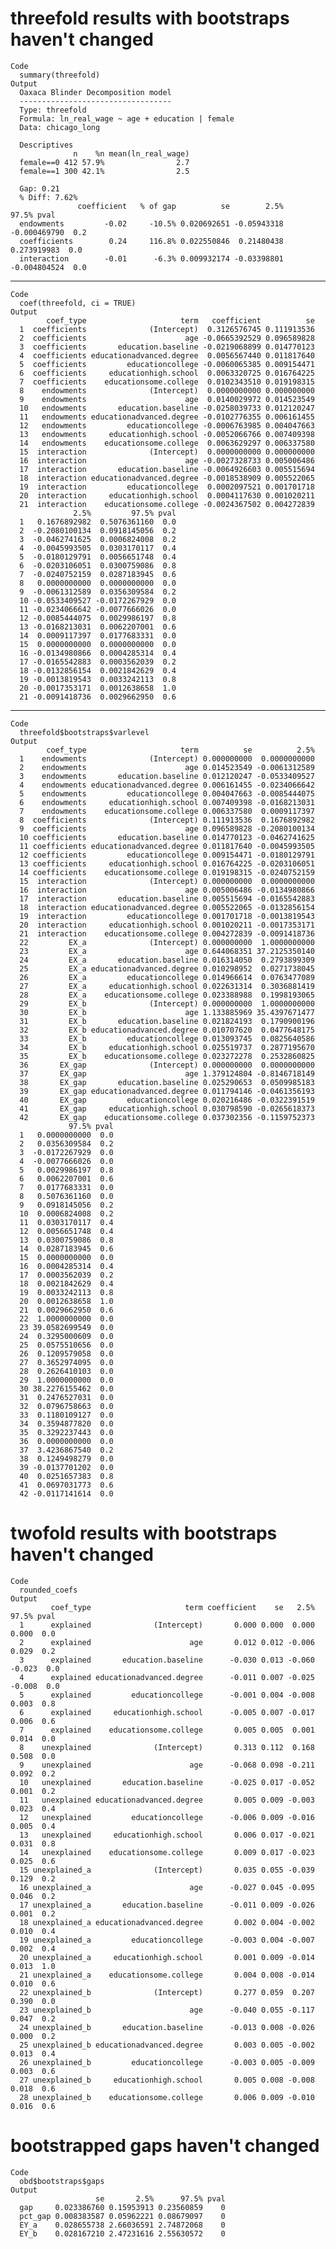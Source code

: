 # threefold results with bootstraps haven't changed

    Code
      summary(threefold)
    Output
      Oaxaca Blinder Decomposition model
      ----------------------------------
      Type: threefold
      Formula: ln_real_wage ~ age + education | female
      Data: chicago_long
      
      Descriptives
                  n    %n mean(ln_real_wage)
      female==0 412 57.9%                2.7
      female==1 300 42.1%                2.5
      
      Gap: 0.21
      % Diff: 7.62%
                   coefficient   % of gap          se        2.5%        97.5% pval
      endowments         -0.02     -10.5% 0.020692651 -0.05943318 -0.000469790  0.2
      coefficients        0.24     116.8% 0.022550846  0.21480438  0.273919983  0.0
      interaction        -0.01      -6.3% 0.009932174 -0.03398801 -0.004804524  0.0

---

    Code
      coef(threefold, ci = TRUE)
    Output
            coef_type                     term   coefficient          se
      1  coefficients              (Intercept)  0.3126576745 0.111913536
      2  coefficients                      age -0.0665392529 0.096589828
      3  coefficients       education.baseline -0.0219068899 0.014770123
      4  coefficients educationadvanced.degree  0.0056567440 0.011817640
      5  coefficients         educationcollege -0.0060065385 0.009154471
      6  coefficients     educationhigh.school  0.0063320725 0.016764225
      7  coefficients    educationsome.college  0.0102343510 0.019198315
      8    endowments              (Intercept)  0.0000000000 0.000000000
      9    endowments                      age  0.0140029972 0.014523549
      10   endowments       education.baseline -0.0258039733 0.012120247
      11   endowments educationadvanced.degree -0.0102776355 0.006161455
      12   endowments         educationcollege -0.0006763985 0.004047663
      13   endowments     educationhigh.school -0.0052066766 0.007409398
      14   endowments    educationsome.college  0.0063629297 0.006337580
      15  interaction              (Intercept)  0.0000000000 0.000000000
      16  interaction                      age -0.0027328733 0.005006486
      17  interaction       education.baseline -0.0064926603 0.005515694
      18  interaction educationadvanced.degree -0.0018538909 0.005522065
      19  interaction         educationcollege  0.0002097521 0.001701718
      20  interaction     educationhigh.school  0.0004117630 0.001020211
      21  interaction    educationsome.college -0.0024367502 0.004272839
                  2.5%         97.5% pval
      1   0.1676892982  0.5076361160  0.0
      2  -0.2080100134  0.0918145056  0.2
      3  -0.0462741625  0.0006824008  0.2
      4  -0.0045993505  0.0303170117  0.4
      5  -0.0180129791  0.0056651748  0.4
      6  -0.0203106051  0.0300759086  0.8
      7  -0.0240752159  0.0287183945  0.6
      8   0.0000000000  0.0000000000  0.0
      9  -0.0061312589  0.0356309584  0.2
      10 -0.0533409527 -0.0172267929  0.0
      11 -0.0234066642 -0.0077666026  0.0
      12 -0.0085444075  0.0029986197  0.8
      13 -0.0168213031  0.0062207001  0.6
      14  0.0009117397  0.0177683331  0.0
      15  0.0000000000  0.0000000000  0.0
      16 -0.0134980866  0.0004285314  0.4
      17 -0.0165542883  0.0003562039  0.2
      18 -0.0132856154  0.0021842629  0.4
      19 -0.0013819543  0.0033242113  0.8
      20 -0.0017353171  0.0012638658  1.0
      21 -0.0091418736  0.0029662950  0.6

---

    Code
      threefold$bootstraps$varlevel
    Output
            coef_type                     term          se          2.5%
      1    endowments              (Intercept) 0.000000000  0.0000000000
      2    endowments                      age 0.014523549 -0.0061312589
      3    endowments       education.baseline 0.012120247 -0.0533409527
      4    endowments educationadvanced.degree 0.006161455 -0.0234066642
      5    endowments         educationcollege 0.004047663 -0.0085444075
      6    endowments     educationhigh.school 0.007409398 -0.0168213031
      7    endowments    educationsome.college 0.006337580  0.0009117397
      8  coefficients              (Intercept) 0.111913536  0.1676892982
      9  coefficients                      age 0.096589828 -0.2080100134
      10 coefficients       education.baseline 0.014770123 -0.0462741625
      11 coefficients educationadvanced.degree 0.011817640 -0.0045993505
      12 coefficients         educationcollege 0.009154471 -0.0180129791
      13 coefficients     educationhigh.school 0.016764225 -0.0203106051
      14 coefficients    educationsome.college 0.019198315 -0.0240752159
      15  interaction              (Intercept) 0.000000000  0.0000000000
      16  interaction                      age 0.005006486 -0.0134980866
      17  interaction       education.baseline 0.005515694 -0.0165542883
      18  interaction educationadvanced.degree 0.005522065 -0.0132856154
      19  interaction         educationcollege 0.001701718 -0.0013819543
      20  interaction     educationhigh.school 0.001020211 -0.0017353171
      21  interaction    educationsome.college 0.004272839 -0.0091418736
      22         EX_a              (Intercept) 0.000000000  1.0000000000
      23         EX_a                      age 0.644068351 37.2125350140
      24         EX_a       education.baseline 0.016314050  0.2793899309
      25         EX_a educationadvanced.degree 0.010298952  0.0271738045
      26         EX_a         educationcollege 0.014966614  0.0763477089
      27         EX_a     educationhigh.school 0.022631314  0.3036881419
      28         EX_a    educationsome.college 0.023388988  0.1998193065
      29         EX_b              (Intercept) 0.000000000  1.0000000000
      30         EX_b                      age 1.133885969 35.4397671477
      31         EX_b       education.baseline 0.021824193  0.1790900196
      32         EX_b educationadvanced.degree 0.010707620  0.0477648175
      33         EX_b         educationcollege 0.013093745  0.0825640586
      34         EX_b     educationhigh.school 0.025519737  0.2877195670
      35         EX_b    educationsome.college 0.023272278  0.2532860825
      36       EX_gap              (Intercept) 0.000000000  0.0000000000
      37       EX_gap                      age 1.379124804 -0.8146718149
      38       EX_gap       education.baseline 0.025290653  0.0509985183
      39       EX_gap educationadvanced.degree 0.011794146 -0.0461356193
      40       EX_gap         educationcollege 0.020216486 -0.0322391519
      41       EX_gap     educationhigh.school 0.030798590 -0.0265618373
      42       EX_gap    educationsome.college 0.037302356 -0.1159752373
                 97.5% pval
      1   0.0000000000  0.0
      2   0.0356309584  0.2
      3  -0.0172267929  0.0
      4  -0.0077666026  0.0
      5   0.0029986197  0.8
      6   0.0062207001  0.6
      7   0.0177683331  0.0
      8   0.5076361160  0.0
      9   0.0918145056  0.2
      10  0.0006824008  0.2
      11  0.0303170117  0.4
      12  0.0056651748  0.4
      13  0.0300759086  0.8
      14  0.0287183945  0.6
      15  0.0000000000  0.0
      16  0.0004285314  0.4
      17  0.0003562039  0.2
      18  0.0021842629  0.4
      19  0.0033242113  0.8
      20  0.0012638658  1.0
      21  0.0029662950  0.6
      22  1.0000000000  0.0
      23 39.0582699549  0.0
      24  0.3295000609  0.0
      25  0.0575510656  0.0
      26  0.1209579058  0.0
      27  0.3652974095  0.0
      28  0.2626410103  0.0
      29  1.0000000000  0.0
      30 38.2276155462  0.0
      31  0.2476527031  0.0
      32  0.0796758663  0.0
      33  0.1180109127  0.0
      34  0.3594877820  0.0
      35  0.3292237443  0.0
      36  0.0000000000  0.0
      37  3.4236867540  0.2
      38  0.1249498279  0.0
      39 -0.0137701202  0.0
      40  0.0251657383  0.8
      41  0.0697031773  0.6
      42 -0.0117141614  0.0

# twofold results with bootstraps haven't changed

    Code
      rounded_coefs
    Output
             coef_type                     term coefficient    se   2.5%  97.5% pval
      1      explained              (Intercept)       0.000 0.000  0.000  0.000  0.0
      2      explained                      age       0.012 0.012 -0.006  0.029  0.2
      3      explained       education.baseline      -0.030 0.013 -0.060 -0.023  0.0
      4      explained educationadvanced.degree      -0.011 0.007 -0.025 -0.008  0.0
      5      explained         educationcollege      -0.001 0.004 -0.008  0.003  0.8
      6      explained     educationhigh.school      -0.005 0.007 -0.017  0.006  0.6
      7      explained    educationsome.college       0.005 0.005  0.001  0.014  0.0
      8    unexplained              (Intercept)       0.313 0.112  0.168  0.508  0.0
      9    unexplained                      age      -0.068 0.098 -0.211  0.092  0.2
      10   unexplained       education.baseline      -0.025 0.017 -0.052  0.001  0.2
      11   unexplained educationadvanced.degree       0.005 0.009 -0.003  0.023  0.4
      12   unexplained         educationcollege      -0.006 0.009 -0.016  0.005  0.4
      13   unexplained     educationhigh.school       0.006 0.017 -0.021  0.031  0.8
      14   unexplained    educationsome.college       0.009 0.017 -0.023  0.025  0.6
      15 unexplained_a              (Intercept)       0.035 0.055 -0.039  0.129  0.2
      16 unexplained_a                      age      -0.027 0.045 -0.095  0.046  0.2
      17 unexplained_a       education.baseline      -0.011 0.009 -0.026  0.001  0.2
      18 unexplained_a educationadvanced.degree       0.002 0.004 -0.002  0.010  0.4
      19 unexplained_a         educationcollege      -0.003 0.004 -0.007  0.002  0.4
      20 unexplained_a     educationhigh.school       0.001 0.009 -0.014  0.013  1.0
      21 unexplained_a    educationsome.college       0.004 0.008 -0.014  0.010  0.6
      22 unexplained_b              (Intercept)       0.277 0.059  0.207  0.390  0.0
      23 unexplained_b                      age      -0.040 0.055 -0.117  0.047  0.2
      24 unexplained_b       education.baseline      -0.013 0.008 -0.026  0.000  0.2
      25 unexplained_b educationadvanced.degree       0.003 0.005 -0.002  0.013  0.4
      26 unexplained_b         educationcollege      -0.003 0.005 -0.009  0.003  0.6
      27 unexplained_b     educationhigh.school       0.005 0.008 -0.008  0.018  0.6
      28 unexplained_b    educationsome.college       0.006 0.009 -0.010  0.016  0.6

# bootstrapped gaps haven't changed

    Code
      obd$bootstraps$gaps
    Output
                       se       2.5%      97.5% pval
      gap     0.023386760 0.15953913 0.23560859    0
      pct_gap 0.008383587 0.05962221 0.08679097    0
      EY_a    0.028655738 2.66036591 2.74872068    0
      EY_b    0.028167210 2.47231616 2.55630572    0

